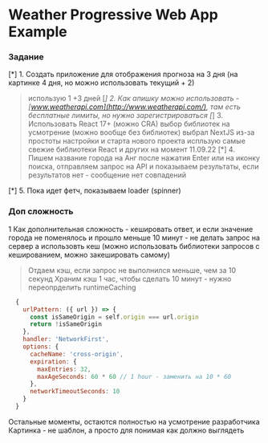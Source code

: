 # Weather Progressive Web App Example

### Задание
[*] 1. Создать приложение для отображения прогноза на 3 дня (на картинке 4 дня, но можно использовать текущий + 2)
> использую 1 +3 дней
[*] 2. Как апишку можно использовать - [www.weatherapi.com](http://www.weatherapi.com/), там есть бесплатные лимиты, но нужно зарегистрироваться
[*] 3. Использовать React 17+ (можно CRA) выбор библиотек на усмотрение (можно вообще без библиотек)
> выбрал NextJS из-за простоты настройки и старта нового проекта
> испльзую самые свежие библиотеки React и других на момент 11.09.22
[*] 4. Пишем название города на Анг после нажатия Enter или на иконку поиска, отправляем запрос на API и показываем результаты, если результатов нет - сообщение нет совпадений

[*] 5. Пока идет фетч, показываем loader (spinner)

### Доп сложность
1 Как дополнительная сложность - кешировать ответ, и если значение города не поменялось и прошло меньше 10 минут - не делать запрос на сервер а использовть кеш (можно использовать библиотеки запросов с кешированием, можно закешировать самому)
> Отдаем кэш, если запрос не выполнился меньше, чем за 10 секунд
> Храним кэш 1 час, чтобы сделать 10 минут - нужно переопрделить runtimeCaching
```js
  {
    urlPattern: ({ url }) => {
      const isSameOrigin = self.origin === url.origin
      return !isSameOrigin
    },
    handler: 'NetworkFirst',
    options: {
      cacheName: 'cross-origin',
      expiration: {
        maxEntries: 32,
        maxAgeSeconds: 60 * 60 // 1 hour - заменить на 10 * 60
      },
      networkTimeoutSeconds: 10
    }
  }
```

Остальные моменты, остаются полностью на усмотрение разработчика
Картинка - не шаблон, а просто для понимая как должно выглядеть
